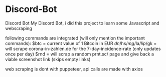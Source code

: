 # Discord-Bot
Discord Bot
My Discord Bot, i did this project to learn some Javascript and webscraping

following commands are integrated (will only mention the important commands):
$btc = current value of 1 Bitcoin in EUR
$dn/$hs/$mg/$la/$lip/$gk = will scrape corona-in-zahlen.de for the 7-day-incidence-rate (only updates once per day)
$rnd = will scrap a random prnt.sc/ page and give back a viable screenshot link (skips empty links)

web scraping is dont with puppeteer, api calls are made with axios


